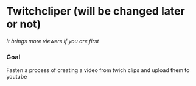# Twitchcliper (will be changed later or not)

*It brings more viewers if you are first*


### Goal
Fasten a process of creating a video from twich clips and upload them to youtube

